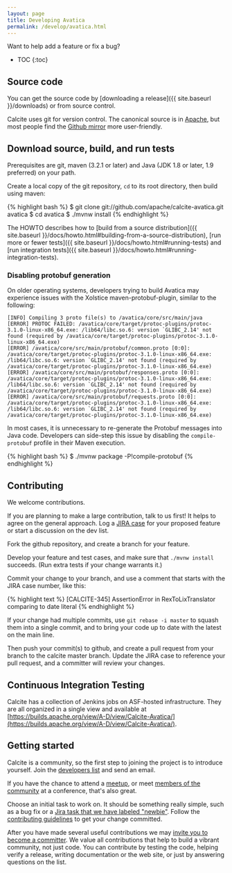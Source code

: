 ```yaml
---
layout: page
title: Developing Avatica
permalink: /develop/avatica.html
---
```

<!--
{% comment %}
Licensed to the Apache Software Foundation (ASF) under one or more
contributor license agreements.  See the NOTICE file distributed with
this work for additional information regarding copyright ownership.
The ASF licenses this file to you under the Apache License, Version 2.0
(the "License"); you may not use this file except in compliance with
the License.  You may obtain a copy of the License at

http://www.apache.org/licenses/LICENSE-2.0

Unless required by applicable law or agreed to in writing, software
distributed under the License is distributed on an "AS IS" BASIS,
WITHOUT WARRANTIES OR CONDITIONS OF ANY KIND, either express or implied.
See the License for the specific language governing permissions and
limitations under the License.
{% endcomment %}
-->

Want to help add a feature or fix a bug?

* TOC
{:toc}

## Source code

You can get the source code by
[downloading a release]({{ site.baseurl }}/downloads)
or from source control.

Calcite uses git for version control.  The canonical source is in
[Apache](https://git-wip-us.apache.org/repos/asf/calcite.git),
but most people find the
[Github mirror](https://github.com/apache/calcite-avatica) more
user-friendly.

## Download source, build, and run tests

Prerequisites are git, maven (3.2.1 or later) and Java (JDK 1.8 or
later, 1.9 preferred) on your path.

Create a local copy of the git repository, `cd` to its root directory,
then build using maven:

{% highlight bash %}
$ git clone git://github.com/apache/calcite-avatica.git avatica
$ cd avatica
$ ./mvnw install
{% endhighlight %}

The HOWTO describes how to
[build from a source distribution]({{ site.baseurl }}/docs/howto.html#building-from-a-source-distribution),
[run more or fewer tests]({{ site.baseurl }}/docs/howto.html#running-tests) and
[run integration tests]({{ site.baseurl }}/docs/howto.html#running-integration-tests).

### Disabling protobuf generation

On older operating systems, developers trying to build Avatica may experience
issues with the Xolstice maven-protobuf-plugin, similar to the following:

```
[INFO] Compiling 3 proto file(s) to /avatica/core/src/main/java
[ERROR] PROTOC FAILED: /avatica/core/target/protoc-plugins/protoc-3.1.0-linux-x86_64.exe: /lib64/libc.so.6: version `GLIBC_2.14' not found (required by /avatica/core/target/protoc-plugins/protoc-3.1.0-linux-x86_64.exe)
[ERROR] /avatica/core/src/main/protobuf/common.proto [0:0]: /avatica/core/target/protoc-plugins/protoc-3.1.0-linux-x86_64.exe: /lib64/libc.so.6: version `GLIBC_2.14' not found (required by /avatica/core/target/protoc-plugins/protoc-3.1.0-linux-x86_64.exe)
[ERROR] /avatica/core/src/main/protobuf/responses.proto [0:0]: /avatica/core/target/protoc-plugins/protoc-3.1.0-linux-x86_64.exe: /lib64/libc.so.6: version `GLIBC_2.14' not found (required by /avatica/core/target/protoc-plugins/protoc-3.1.0-linux-x86_64.exe)
[ERROR] /avatica/core/src/main/protobuf/requests.proto [0:0]: /avatica/core/target/protoc-plugins/protoc-3.1.0-linux-x86_64.exe: /lib64/libc.so.6: version `GLIBC_2.14' not found (required by /avatica/core/target/protoc-plugins/protoc-3.1.0-linux-x86_64.exe)
```

In most cases, it is unnecessary to re-generate the Protobuf messages into Java code. Developers
can side-step this issue by disabling the `compile-protobuf` profile in their Maven execution.

{% highlight bash %}
$ ./mvnw package -P!compile-protobuf
{% endhighlight %}


## Contributing

We welcome contributions.

If you are planning to make a large contribution, talk to us first! It
helps to agree on the general approach. Log a
[JIRA case](https://issues.apache.org/jira/browse/CALCITE) for your
proposed feature or start a discussion on the dev list.

Fork the github repository, and create a branch for your feature.

Develop your feature and test cases, and make sure that
`./mvnw install` succeeds. (Run extra tests if your change warrants it.)

Commit your change to your branch, and use a comment that starts with
the JIRA case number, like this:

{% highlight text %}
[CALCITE-345] AssertionError in RexToLixTranslator comparing to date literal
{% endhighlight %}

If your change had multiple commits, use `git rebase -i master` to
squash them into a single commit, and to bring your code up to date
with the latest on the main line.

Then push your commit(s) to github, and create a pull request from
your branch to the calcite master branch. Update the JIRA case
to reference your pull request, and a committer will review your
changes.

## Continuous Integration Testing

Calcite has a collection of Jenkins jobs on ASF-hosted infrastructure.
They are all organized in a single view and available at
[https://builds.apache.org/view/A-D/view/Calcite-Avatica/](https://builds.apache.org/view/A-D/view/Calcite-Avatica/).

## Getting started

Calcite is a community, so the first step to joining the project is to introduce yourself.
Join the [developers list](http://mail-archives.apache.org/mod_mbox/calcite-dev/)
and send an email.

If you have the chance to attend a [meetup](http://www.meetup.com/Apache-Calcite/),
or meet [members of the community](http://calcite.apache.org/develop/#project-members)
at a conference, that's also great.

Choose an initial task to work on. It should be something really simple,
such as a bug fix or a [Jira task that we have labeled
"newbie"](https://issues.apache.org/jira/issues/?jql=labels%20%3D%20newbie%20%26%20project%20%3D%20Calcite%20%26%20status%20%3D%20Open).
Follow the [contributing guidelines](#contributing) to get your change committed.

After you have made several useful contributions we may
[invite you to become a committer](https://community.apache.org/contributors/).
We value all contributions that help to build a vibrant community, not just code.
You can contribute by testing the code, helping verify a release,
writing documentation or the web site,
or just by answering questions on the list.
